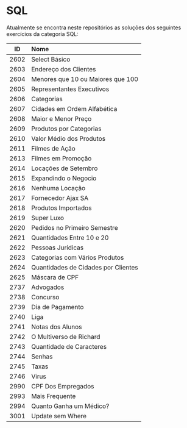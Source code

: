 # SQL
Atualmente se encontra neste repositórios as soluções dos seguintes exercícios da categoria SQL:

| ID | Nome |
|:---:|:---|
| 2602 | Select Básico |
| 2603 | Endereço dos Clientes |
| 2604 | Menores que 10 ou Maiores que 100 |
| 2605 | Representantes Executivos |
| 2606 | Categorias |
| 2607 | Cidades em Ordem Alfabética |
| 2608 | Maior e Menor Preço |
| 2609 | Produtos por Categorias |
| 2610 | Valor Médio dos Produtos |
| 2611 | Filmes de Ação |
| 2613 | Filmes em Promoção |
| 2614 | Locações de Setembro |
| 2615 | Expandindo o Negocio |
| 2616 | Nenhuma Locação |
| 2617 | Fornecedor Ajax SA |
| 2618 | Produtos Importados |
| 2619 | Super Luxo |
| 2620 | Pedidos no Primeiro Semestre |
| 2621 | Quantidades Entre 10 e 20 |
| 2622 | Pessoas Jurídicas |
| 2623 | Categorias com Vários Produtos |
| 2624 | Quantidades de Cidades por Clientes |
| 2625 | Máscara de CPF |
| 2737 | Advogados |
| 2738 | Concurso |
| 2739 | Dia de Pagamento |
| 2740 | Liga |
| 2741 | Notas dos Alunos |
| 2742 | O Multiverso de Richard |
| 2743 | Quantidade de Caracteres |
| 2744 | Senhas |
| 2745 | Taxas |
| 2746 | Virus |
| 2990 | CPF Dos Empregados |
| 2993 | Mais Frequente |
| 2994 | Quanto Ganha um Médico? |
| 3001 | Update sem Where |
